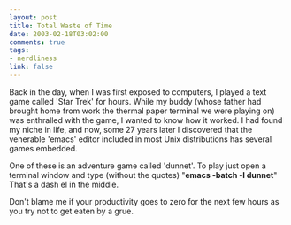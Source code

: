 ```yaml
--- 
layout: post
title: Total Waste of Time
date: 2003-02-18T03:02:00
comments: true
tags:
- nerdliness
link: false
---
```

Back in the day, when I was first exposed to computers, I played a text game called 'Star Trek' for hours. While my buddy (whose father had brought home from work the thermal paper terminal we were playing on) was enthralled with the game, I wanted to know how it worked. I had found my niche in life, and now, some 27 years later I discovered that the venerable 'emacs' editor included in most Unix distributions has several games embedded.

One of these is an adventure game called 'dunnet'. To play just open a terminal window and type (without the quotes) "<strong>emacs -batch -l dunnet</strong>" That's a dash el in the middle.

Don't blame me if your productivity goes to zero for the next few hours as you try not to get eaten by a grue.

